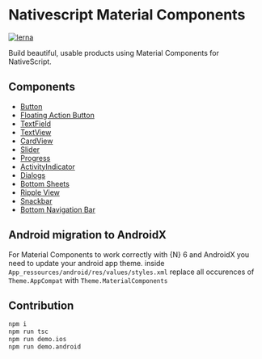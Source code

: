 # Nativescript Material Components

[![lerna](https://img.shields.io/badge/maintained%20with-lerna-cc00ff.svg)](https://lernajs.io/)

Build beautiful, usable products using Material Components for NativeScript.

## Components

-   [Button](./packages/nativescript-material-button/README.md)
-   [Floating Action Button](./packages/nativescript-material-floatingactionbutton/README.md)
-   [TextField](./packages/nativescript-material-textfield/README.md)
-   [TextView](./packages/nativescript-material-textview/README.md)
-   [CardView](./packages/nativescript-material-cardview/README.md)
-   [Slider](./packages/nativescript-material-slider/README.md)
-   [Progress](./packages/nativescript-material-progress/README.md)
-   [ActivityIndicator](./packages/nativescript-material-activityindicator/README.md)
-   [Dialogs](./packages/nativescript-material-dialogs/README.md)
-   [Bottom Sheets](./packages/nativescript-material-bottomsheet/README.md)
-   [Ripple View](./packages/nativescript-material-ripple/README.md)
-   [Snackbar](./packages/nativescript-material-snackbar/README.md)
-   [Bottom Navigation Bar](./packages/nativescript-material-bottomnavigationbar/README.md)

## Android migration to AndroidX

For Material Components to work correctly with {N} 6 and AndroidX you need to update your android app theme.
inside ```App_ressources/android/res/values/styles.xml``` replace all occurences of ```Theme.AppCompat``` with ```Theme.MaterialComponents```

## Contribution

```bash
npm i
npm run tsc
npm run demo.ios
npm run demo.android
```


